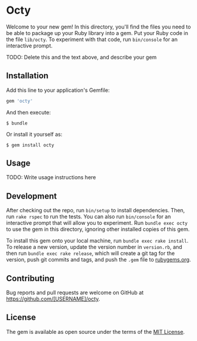 # Octy

Welcome to your new gem! In this directory, you'll find the files you need to be able to package up your Ruby library into a gem. Put your Ruby code in the file `lib/octy`. To experiment with that code, run `bin/console` for an interactive prompt.

TODO: Delete this and the text above, and describe your gem

## Installation

Add this line to your application's Gemfile:

```ruby
gem 'octy'
```

And then execute:

    $ bundle

Or install it yourself as:

    $ gem install octy

## Usage

TODO: Write usage instructions here

## Development

After checking out the repo, run `bin/setup` to install dependencies. Then, run `rake rspec` to run the tests. You can also run `bin/console` for an interactive prompt that will allow you to experiment. Run `bundle exec octy` to use the gem in this directory, ignoring other installed copies of this gem.

To install this gem onto your local machine, run `bundle exec rake install`. To release a new version, update the version number in `version.rb`, and then run `bundle exec rake release`, which will create a git tag for the version, push git commits and tags, and push the `.gem` file to [rubygems.org](https://rubygems.org).

## Contributing

Bug reports and pull requests are welcome on GitHub at https://github.com/[USERNAME]/octy.


## License

The gem is available as open source under the terms of the [MIT License](http://opensource.org/licenses/MIT).

